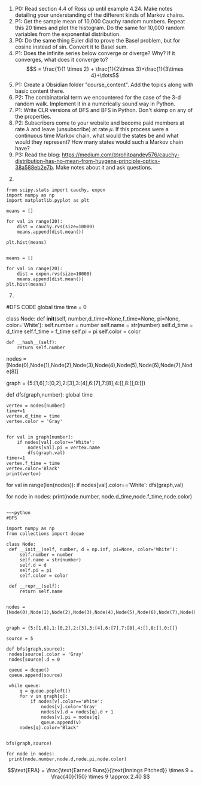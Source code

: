1) P0: Read section 4.4 of Ross up until example 4.24. Make notes detailing your understanding of the different kinds of Markov chains.
2) P1: Get the sample mean of 10,000 Cauchy random numbers. Repeat this 20 times and plot the histogram. Do the same for 10,000 random variables from the exponential distribution.
3) P0: Do the same thing Euler did to prove the Basel problem, but for cosine instead of sin. Convert it to Basel sum.
4) P1: Does the infinite series below converge or diverge? Why? If it converges, what does it converge to?
$$S = \frac{1}{1 \times 2} + \frac{1}{2\times 3}+\frac{1}{3\times 4}+\dots$$
5) P1: Create a Obsidian folder "course_content". Add the topics along with basic content there.
6) P2: The combinatorial term we encountered for the case of the 3-d random walk. Implement it in a numerically sound way in Python.
7) P1: Write CLR versions of DFS and BFS in Python. Don't skimp on any of the properties.
8) P2: Subscribers come to your website and become paid members at rate $\lambda$ and leave (unsubscribe) at rate $\mu$. If this process were a continuous time Markov chain, what would the states be and what would they represent? How many states would such a Markov chain have?
9) P3: Read the blog: https://medium.com/@rohitpandey576/cauchy-distribution-has-no-mean-from-huygens-principle-optics-38a588eb2e7b. Make notes about it and ask questions.




2.
~~~Python~~~
from scipy.stats import cauchy, expon
import numpy as np
import matplotlib.pyplot as plt 

means = []

for val in range(20):
	dist = cauchy.rvs(size=10000)
	means.append(dist.mean())

plt.hist(means)


means = []

for val in range(20):
	dist = expon.rvs(size=10000)
	means.append(dist.mean())
plt.hist(means)
~~~


7. 
   ~~~Python

#DFS CODE
global time
time = 0


class Node:
	def __init__(self, number,d_time=None,f_time=None, pi=None, color='White'):
		self.number = number
		self.name = str(number)
		self.d_time = d_time
		self.f_time = f_time
		self.pi = pi 
		self.color = color

	def __hash__(self):
		return self.number


nodes = [Node(0),Node(1),Node(2),Node(3),Node(4),Node(5),Node(6),Node(7),Node(8)]


graph = {5:[1,6],1:[0,2],2:[3],3:[4],6:[7],7:[8],4:[],8:[],0:[]}




def dfs(graph,number):
	global time

	vertex = nodes[number]
	time+=1
	vertex.d_time = time
	vertex.color = 'Gray'


	for val in graph[number]:
		if nodes[val].color=='White':
			nodes[val].pi = vertex.name
			dfs(graph,val)
	time+=1
	vertex.f_time = time
	vertex.color='Black'
	print(vertex)



for val in range(len(nodes)):
	if nodes[val].color=='White':
		dfs(graph,val)



for node in nodes:
	print(node.number, node.d_time,node.f_time,node.color)
   ~~~

~~~python
#BFS

import numpy as np
from collections import deque

class Node:
	def __init__(self, number, d = np.inf, pi=None, color='White'):
		self.number = number
		self.name = str(number)
		self.d = d
		self.pi = pi 
		self.color = color

	def __repr__(self):
		return self.name


nodes = [Node(0),Node(1),Node(2),Node(3),Node(4),Node(5),Node(6),Node(7),Node(8)]


graph = {5:[1,6],1:[0,2],2:[3],3:[4],6:[7],7:[8],4:[],8:[],0:[]}

source = 5

def bfs(graph,source):
	nodes[source].color = 'Gray'
	nodes[source].d = 0

	queue = deque()
	queue.append(source)

	while queue:
		q = queue.popleft()
		for v in graph[q]:
			if nodes[v].color=='White':
				nodes[v].color='Gray'
				nodes[v].d = nodes[q].d + 1
				nodes[v].pi = nodes[q]
				queue.append(v)
		nodes[q].color='Black'


bfs(graph,source)

for node in nodes:
	print(node.number,node.d,node.pi,node.color)
~~~






$$\text{ERA} = \frac{\text{Earned Runs}}{\text{Innings Pitched}} \times 9 = \frac{40}{150} \times 9 \approx 2.40 $$